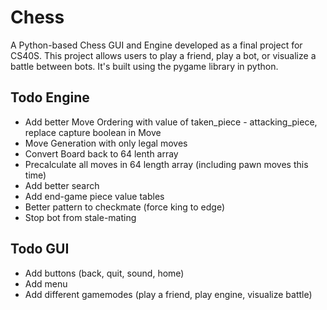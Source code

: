 # Chess
A Python-based Chess GUI and Engine developed as a final project for CS40S. This project allows users to play a friend, play a bot, or visualize a battle between bots. It's built using the pygame library in python.

## Todo Engine
- Add better Move Ordering with value of taken_piece - attacking_piece, replace capture boolean in Move
- Move Generation with only legal moves
- Convert Board back to 64 lenth array
- Precalculate all moves in 64 length array (including pawn moves this time)
- Add better search
- Add end-game piece value tables
- Better pattern to checkmate (force king to edge)
- Stop bot from stale-mating

## Todo GUI
- Add buttons (back, quit, sound, home)
- Add menu
- Add different gamemodes (play a friend, play engine, visualize battle)
